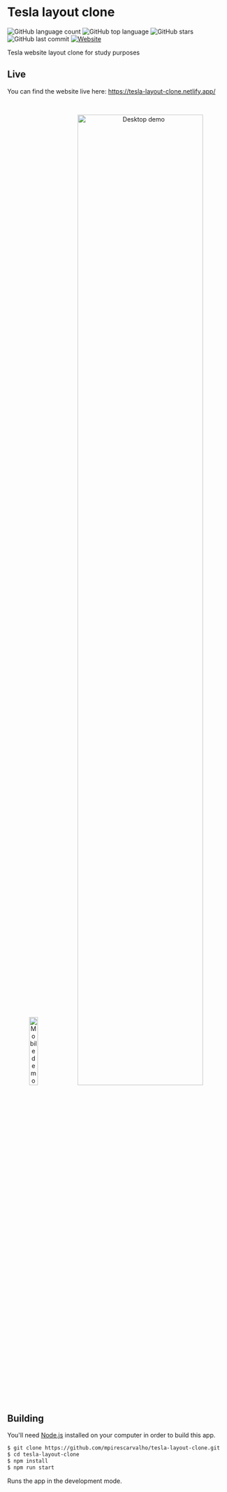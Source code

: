 # Tesla layout clone

<p align="start">
	  <img alt="GitHub language count" src="https://img.shields.io/github/languages/count/mpirescarvalho/tesla-layout-clone?style=flat">
	  <img alt="GitHub top language" src="https://img.shields.io/github/languages/top/mpirescarvalho/tesla-layout-clone">
	  <img alt="GitHub stars" src="https://img.shields.io/github/stars/mpirescarvalho/tesla-layout-clone?style=social">
	  <img alt="GitHub last commit" src="https://img.shields.io/github/last-commit/mpirescarvalho/tesla-layout-clone">
	  <a href="https://tesla-layout-clone.netlify.app/">
			<img alt="Website" src="https://img.shields.io/website?url=https%3A%2F%2Ftesla-layout-clone.netlify.app/">
    </a>
</p>

Tesla website layout clone for study purposes

## Live

You can find the website live here:
https://tesla-layout-clone.netlify.app/

<br />

<p align="center">
  <img width="20%" alt="Mobile demo" title="#Tesla layout clone mobile demo" src="./assets/mobile.gif" />
  <img width="75.5%" alt="Desktop demo" title="#Tesla layout clone desktop demo" src="./assets/desktop.gif" />
</p>

## Building

You'll need [Node.js](https://nodejs.org) installed on your computer in order to build this app.

```bash
$ git clone https://github.com/mpirescarvalho/tesla-layout-clone.git
$ cd tesla-layout-clone
$ npm install
$ npm run start
```

Runs the app in the development mode.<br/>
